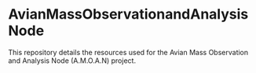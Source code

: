 # AvianMassObservationandAnalysisNode
This repository details the resources used for the Avian Mass Observation and Analysis Node (A.M.O.A.N) project.
